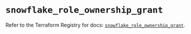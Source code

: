 # `snowflake_role_ownership_grant`

Refer to the Terraform Registry for docs: [`snowflake_role_ownership_grant`](https://registry.terraform.io/providers/snowflake-labs/snowflake/0.84.0/docs/resources/role_ownership_grant).
